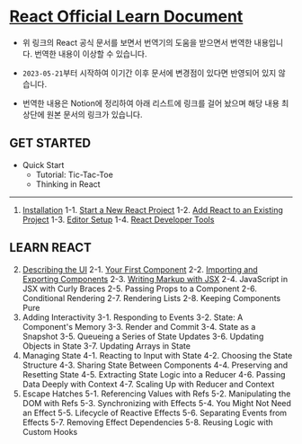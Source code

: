 # [React Official Learn Document](https://react.dev/learn)

- 위 링크의 React 공식 문서를 보면서 번역기의 도움을 받으면서 번역한 내용입니다. 번역한 내용이 이상할 수 있습니다.

- `2023-05-21`부터 시작하여 이기간 이후 문서에 변경점이 있다면 반영되어 있지 않습니다.

- 번역한 내용은 Notion에 정리하여 아래 리스트에 링크를 걸어 놨으며 해당 내용 최상단에 원본 문서의 링크가 있습니다.

## GET STARTED

- Quick Start
  - Tutorial: Tic-Tac-Toe
  - Thinking in React

---

1. [Installation](https://delusidiot.notion.site/1-Installation-7657ae79fb4b4f1996f4259b48d827a4)
   1-1. [Start a New React Project](https://delusidiot.notion.site/1-1-Start-a-New-React-Project-20deb9c5abc041b2a996c7034da8ef9a)
   1-2. [Add React to an Existing Project](https://delusidiot.notion.site/1-2-Add-React-to-an-Existing-Project-React-88710a6e1cae463996695773b3ede0f2)
   1-3. [Editor Setup](https://delusidiot.notion.site/1-3-Editor-Setup-5804749397a84a6c9a42a307aa81453b)
   1-4. [React Developer Tools](https://delusidiot.notion.site/1-4-React-Developer-Tools-e245c038af8947528bd38bca8841ff74)

## LEARN REACT

2. [Describing the UI](https://delusidiot.notion.site/2-Describing-the-UI-6ba9dab8f70741cbbcd747abf16318c6)
   2-1. [Your First Component]()
   2-2. [Importing and Exporting Components]()
   2-3. [Writing Markup with JSX]()
   2-4. JavaScript in JSX with Curly Braces
   2-5. Passing Props to a Component
   2-6. Conditional Rendering
   2-7. Rendering Lists
   2-8. Keeping Components Pure
3. Adding Interactivity
   3-1. Responding to Events
   3-2. State: A Component's Memory
   3-3. Render and Commit
   3-4. State as a Snapshot
   3-5. Queueing a Series of State Updates
   3-6. Updating Objects in State
   3-7. Updating Arrays in State
4. Managing State
   4-1. Reacting to Input with State
   4-2. Choosing the State Structure
   4-3. Sharing State Between Components
   4-4. Preserving and Resetting State
   4-5. Extracting State Logic into a Reducer
   4-6. Passing Data Deeply with Context
   4-7. Scaling Up with Reducer and Context
5. Escape Hatches
   5-1. Referencing Values with Refs
   5-2. Manipulating the DOM with Refs
   5-3. Synchronizing with Effects
   5-4. You Might Not Need an Effect
   5-5. Lifecycle of Reactive Effects
   5-6. Separating Events from Effects
   5-7. Removing Effect Dependencies
   5-8. Reusing Logic with Custom Hooks
